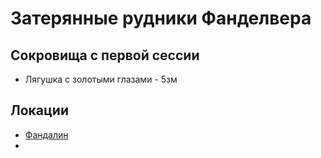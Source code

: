 # Затерянные рудники Фанделвера

## Сокровища с первой сессии
* Лягушка с золотыми глазами - 5зм

## Локации
* [Фандалин](./fandalin.md)
* 